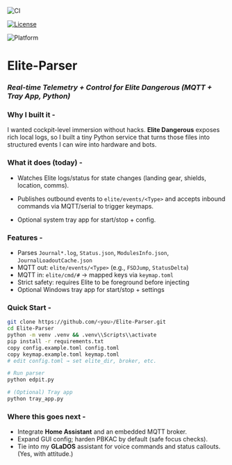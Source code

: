 <!-- CI on main -->
![CI](https://github.com/golemedia/Elite-Parser/actions/workflows/ci.yml/badge.svg?branch=main)
<!-- License (reads your LICENSE file) -->
[![License](https://img.shields.io/github/license/golemedia/Elite-Parser)](LICENSE)
<!-- Platform reality -->
![Platform](https://img.shields.io/badge/platform-Windows-0078D6?logo=windows)

# Elite-Parser

### *Real-time Telemetry + Control for Elite Dangerous (MQTT + Tray App, Python)*

### **Why I built it -** 
I wanted cockpit-level immersion without hacks. **Elite Dangerous** exposes rich local logs, so I built a tiny Python service that turns those files into structured events I can wire into hardware and bots. 

### **What it does (today) -** 

- Watches Elite logs/status for state changes (landing gear, shields, location, comms).

- Publishes outbound events to `elite/events/<Type>` and accepts inbound commands via MQTT/serial to trigger keymaps.

- Optional system tray app for start/stop + config. [](https://github.com/golemedia/Elite-Parser)


### Features - 

- Parses `Journal*.log`, `Status.json`, `ModulesInfo.json`, `JournalLoadoutCache.json`
- MQTT out: `elite/events/<Type>` (e.g., `FSDJump`, `StatusDelta`)
- MQTT in: `elite/cmd/#` → mapped keys via `keymap.toml`
- Strict safety: requires Elite to be foreground before injecting
- Optional Windows tray app for start/stop + settings

### Quick Start - 

```bash
git clone https://github.com/<you>/Elite-Parser.git
cd Elite-Parser
python -m venv .venv && .venv\\Scripts\\activate
pip install -r requirements.txt
copy config.example.toml config.toml
copy keymap.example.toml keymap.toml
# edit config.toml → set elite_dir, broker, etc.

# Run parser
python edpit.py

# (Optional) Tray app
python tray_app.py
```

### **Where this goes next -** 

- Integrate **Home Assistant** and an embedded MQTT broker.
- Expand GUI config; harden PBKAC by default (safe focus checks).
- Tie into my **GLaDOS** assistant for voice commands and status callouts. (Yes, with attitude.) [](https://www.golemedia.net/blog/2025/08/elite-parser/)
